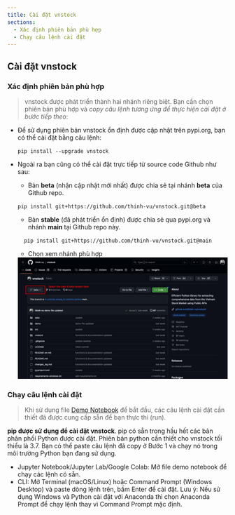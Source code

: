 ```yaml
---
title: Cài đặt vnstock
sections:
  - Xác định phiên bản phù hợp
  - Chạy câu lệnh cài đặt
---
```


## Cài đặt vnstock

### Xác định phiên bản phù hợp

> vnstock được phát triển thành hai nhánh riêng biệt. Bạn cần chọn phiên bản phù hợp và *copy câu lệnh tương ứng để thực hiện cài đặt ở bước tiếp theo*:

- Để sử dụng phiên bản vnstock ổn định được cập nhật trên pypi.org, bạn có thể cài đặt bằng câu lệnh:
  
  ```shell
  pip install --upgrade vnstock
  ```
- Ngoài ra bạn cũng có thể cài đặt trực tiếp từ source code Github như sau:
  - Bản **beta** (nhận cập nhật mới nhất) được chia sẻ tại nhánh **beta** của Github repo.

  ```shell
  pip install git+https://github.com/thinh-vu/vnstock.git@beta
  ```
  - Bản **stable** (đã phát triển ổn định) được chia sẻ qua pypi.org và nhánh **main** tại Github repo này.

  ```shell
    pip install git+https://github.com/thinh-vu/vnstock.git@main
  ```

  - Chọn xem nhánh phù hợp

  <div class="screenshot-holder">
   <a href="assets/images/vnstock_select_branch.jpeg?raw=true" data-title="Chọn nhánh" data-toggle="lightbox"><img class="img-responsive" src="assets/images/vnstock_select_branch.jpeg?raw=true" alt="screenshot" /></a>
   <a class="mask" href="assets/images/vnstock_select_branch.jpeg?raw=true" data-title="Chọn nhánh vnstock" data-toggle="lightbox"><i class="icon fa fa-search-plus"></i></a>
  </div>

### Chạy câu lệnh cài đặt

> Khi sử dụng file [Demo Notebook](https://github.com/thinh-vu/vnstock/blob/beta/demo/gen2_vnstock_demo_index_all_functions_testing_2023.ipynb) để bắt đầu, các câu lệnh cài đặt cần thiết đã được cung cấp sẵn để bạn thực thi (run).

**pip được sử dụng để cài đặt vnstock**. pip có sẵn trong hầu hết các bản phân phối Python được cài đặt. Phiên bản python cần thiết cho vnstock tối thiểu là 3.7. Bạn có thể paste câu lệnh đã copy ở Bước 1 và chạy nó trong môi trường Python bạn đang sử dụng.

- Jupyter Notebook/Jupyter Lab/Google Colab: Mở file demo notebook để chạy các lệnh có sẵn.
- CLI: Mở Terminal (macOS/Linux) hoặc Command Prompt (Windows Desktop) và paste dòng lệnh trên, bấm Enter để cài đặt. Lưu ý: Nếu sử dụng Windows và Python cài đặt với Anaconda thì chọn Anaconda Prompt để chạy lệnh thay vì Command Prompt mặc định.